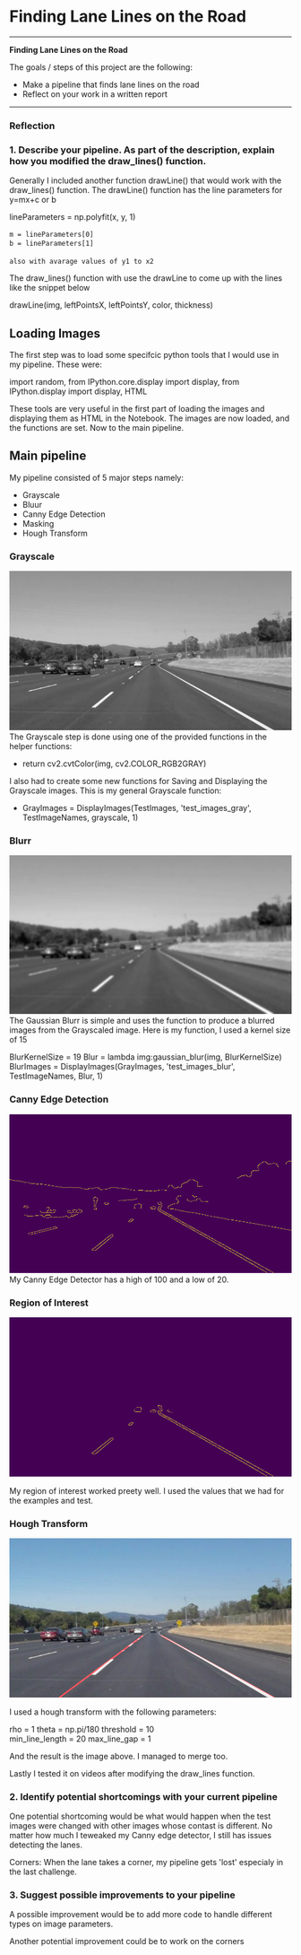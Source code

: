 # **Finding Lane Lines on the Road** 

---

**Finding Lane Lines on the Road**

The goals / steps of this project are the following:
* Make a pipeline that finds lane lines on the road
* Reflect on your work in a written report


[//]: # (Image References)

[image1]: ./test_images_gray/solidWhiteCurve.jpg "Grayscale"
[image2]: ./test_images_blur/solidWhiteCurve.jpg "Blur"
[image3]: ./test_images_canny/solidWhiteCurve.jpg "Canny"
[image4]: ./test_images_region/solidWhiteCurve.jpg "ROI"
[image5]: ./test_images_merged/solidWhiteCurve.jpg "Hough"

---

### Reflection

### 1. Describe your pipeline. As part of the description, explain how you modified the draw_lines() function.

Generally I included another function drawLine() that would work with the draw_lines() function.
The drawLine() function has the line parameters for y=mx+c or b

lineParameters = np.polyfit(x, y, 1) 
    
    m = lineParameters[0]
    b = lineParameters[1]
    
    also with avarage values of y1 to x2
    
The draw_lines() function with use the drawLine to come up with the lines like the snippet below

drawLine(img, leftPointsX, leftPointsY, color, thickness)

## Loading Images
The first step was to load some specifcic python tools that I would use in my pipeline.
These were:

import random, from IPython.core.display import display, from IPython.display import display, HTML

These tools are very useful in the first part of loading the images and displaying them as
HTML in the Notebook. The images are now loaded, and the functions are set. Now to the main pipeline.

## Main pipeline

My pipeline consisted of 5 major steps namely:

* Grayscale
* Bluur
* Canny Edge Detection
* Masking
* Hough Transform

### Grayscale
![alt text][image1]
The Grayscale step is done using one of the provided functions in the helper functions:

* return cv2.cvtColor(img, cv2.COLOR_RGB2GRAY)

I also had to create some new functions for Saving and Displaying the Grayscale images. This is my general Grayscale function:

* GrayImages = DisplayImages(TestImages, 'test_images_gray', TestImageNames, grayscale, 1)

### Blurr
![alt text][image2]
The Gaussian Blurr is simple and uses the function to produce a blurred images from the Grayscaled image. Here is my function, I used a kernel size of 15

BlurKernelSize = 19
Blur = lambda img:gaussian_blur(img, BlurKernelSize)
BlurImages = DisplayImages(GrayImages, 'test_images_blur', TestImageNames, Blur, 1) 

### Canny Edge Detection
![alt text][image3]
My Canny Edge Detector has a high of 100 and a low of 20.

### Region of Interest
![alt text][image4]

My region of interest worked preety well. I used the values that we had for the examples
and test.

### Hough Transform
![alt text][image5]

I used a hough transform with the following parameters:

rho = 1 
theta = np.pi/180 
threshold = 10     
min_line_length = 20 
max_line_gap = 1    

And the result is the image above. I managed to merge too.

Lastly I tested it on videos after modifying the draw_lines function.


### 2. Identify potential shortcomings with your current pipeline


One potential shortcoming would be what would happen when the test images were changed with 
other images whose contast is different. No matter how much I teweaked my Canny edge detector, 
I still has issues detecting the lanes.

Corners: When the lane takes a corner, my pipeline gets 'lost' especialy in the last challenge.


### 3. Suggest possible improvements to your pipeline

A possible improvement would be to add more code to handle different types on image parameters.

Another potential improvement could be to work on the corners
